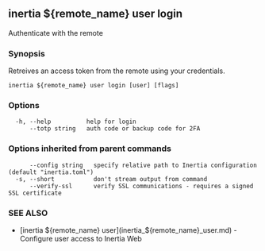 ## inertia ${remote_name} user login

Authenticate with the remote

### Synopsis

Retreives an access token from the remote using your credentials.

```
inertia ${remote_name} user login [user] [flags]
```

### Options

```
  -h, --help          help for login
      --totp string   auth code or backup code for 2FA
```

### Options inherited from parent commands

```
      --config string   specify relative path to Inertia configuration (default "inertia.toml")
  -s, --short           don't stream output from command
      --verify-ssl      verify SSL communications - requires a signed SSL certificate
```

### SEE ALSO

* [inertia ${remote_name} user](inertia_${remote_name}_user.md)	 - Configure user access to Inertia Web

